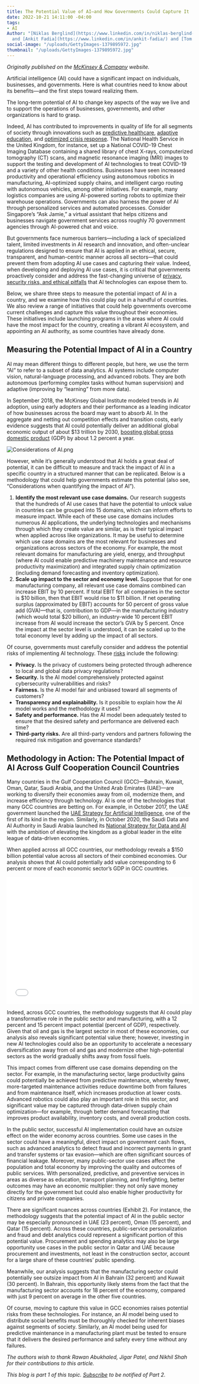 ```yaml
---
title: The Potential Value of AI—and How Governments Could Capture It
date: 2022-10-21 14:11:00 -04:00
tags:
- AI
Author: "[Niklas Berglind](https://www.linkedin.com/in/niklas-berglind-92571231/?originalSubdomain=se)
  and [Ankit Fadia](https://www.linkedin.com/in/ankit-fadia/) and [Tom Isherwood](https://www.mckinsey.com/our-people/tom-isherwood)"
social-image: "/uploads/GettyImages-1379895972.jpg"
thumbnail: "/uploads/GettyImages-1379895972.jpg"
---
```


*Originally published on the [McKinsey & Company](https://www.mckinsey.com/industries/public-and-social-sector/our-insights/the-potential-value-of-ai-and-how-governments-could-look-to-capture-it) website.*

Artificial intelligence (AI) could have a significant impact on individuals, businesses, and governments. Here is what countries need to know about its benefits—and the first steps toward realizing them.

The long-term potential of AI to change key aspects of the way we live and to support the operations of businesses, governments, and other organizations is hard to grasp. 

Indeed, AI has contributed to improvements in quality of life for all segments of society through innovations such as [predictive healthcare](https://www.mckinsey.com/industries/healthcare-systems-and-services/our-insights/transforming-healthcare-with-ai), [adaptive education](https://www.mckinsey.com/industries/education/our-insights/how-artificial-intelligence-will-impact-k-12-teachers), and [optimized crisis response](https://www.mckinsey.com/featured-insights/artificial-intelligence/applying-artificial-intelligence-for-social-good). The National Health Service in the United Kingdom, for instance, set up a National COVID-19 Chest Imaging Database containing a shared library of chest X-rays, computerized tomography (CT) scans, and magnetic resonance imaging (MRI) images to support the testing and development of AI technologies to treat COVID-19 and a variety of other health conditions. Businesses have seen increased productivity and operational efficiency using autonomous robotics in manufacturing, AI-optimized supply chains, and intelligent cargo routing with autonomous vehicles, among other initiatives. For example, many logistics companies are using AI-powered sorting robots to optimize their warehouse operations. Governments can also harness the power of AI through personalized services and automated processes. Consider Singapore’s “Ask Jamie,” a virtual assistant that helps citizens and businesses navigate government services across roughly 70 government agencies through AI-powered chat and voice.

But governments face numerous barriers—including a lack of specialized talent, limited investments in AI research and innovation, and often-unclear regulations designed to ensure that AI is applied in an ethical, secure, transparent, and human-centric manner across all sectors—that could prevent them from adopting AI use cases and capturing their value. Indeed, when developing and deploying AI use cases, it is critical that governments proactively consider and address the fast-changing universe of [privacy, security risks, and ethical pitfalls](https://www.mckinsey.com/capabilities/quantumblack/our-insights/getting-to-know-and-manage-your-biggest-ai-risks) that AI technologies can expose them to.

Below, we share three steps to measure the potential impact of AI in a country, and we examine how this could play out in a handful of countries. We also review a range of initiatives that could help governments overcome current challenges and capture this value throughout their economies. These initiatives include launching programs in the areas where AI could have the most impact for the country, creating a vibrant AI ecosystem, and appointing an AI authority, as some countries have already done.

## Measuring the Potential Impact of AI in a Country
AI may mean different things to different people, but here, we use the term “AI” to refer to a subset of data analytics. AI systems include computer vision, natural-language processing, and advanced robots. They are both autonomous (performing complex tasks without human supervision) and adaptive (improving by “learning” from more data).

In September 2018, the McKinsey Global Institute modeled trends in AI adoption, using early adopters and their performance as a leading indicator of how businesses across the board may want to absorb AI. In the aggregate and netting out competition effects and transition costs, early evidence suggests that AI could potentially deliver an additional global economic output of about $13 trillion by 2030, [boosting global gross domestic product](https://www.mckinsey.com/featured-insights/artificial-intelligence/notes-from-the-ai-frontier-modeling-the-impact-of-ai-on-the-world-economy) (GDP) by about 1.2 percent a year.

![Considerations of AI.png](/uploads/Considerations%20of%20AI.png)

However, while it’s generally understood that AI holds a great deal of potential, it can be difficult to measure and track the impact of AI in a specific country in a structured manner that can be replicated. Below is a methodology that could help governments estimate this potential (also see, “Considerations when quantifying the impact of AI”).

1. **Identify the most relevant use case domains.** Our research suggests that the hundreds of AI use cases that have the potential to unlock value in countries can be grouped into 15 domains, which can inform efforts to measure impact. While each of these use case domains includes numerous AI applications, the underlying technologies and mechanisms through which they create value are similar, as is their typical impact when applied across like organizations. It may be useful to determine which use case domains are the most relevant for businesses and organizations across sectors of the economy. For example, the most relevant domains for manufacturing are yield, energy, and throughput (where AI could enable predictive machinery maintenance and resource productivity maximization) and integrated supply chain optimization (including demand forecasting and inventory optimization).
2. **Scale up impact to the sector and economy level.** Suppose that for one manufacturing company, all relevant use case domains combined can increase EBIT by 10 percent. If total EBIT for all companies in the sector is $10 billion, then that EBIT would rise to $11 billion. If net operating surplus (approximated by EBIT) accounts for 50 percent of gross value add (GVA)—that is, contribution to GDP—in the manufacturing industry (which would total $20 billion), an industry-wide 10 percent EBIT increase from AI would increase the sector’s GVA by 5 percent. Once the impact at the sector level is understood, it can be scaled up to the total economy level by adding up the impact of all sectors.

Of course, governments must carefully consider and address the potential risks of implementing AI technology. These [risks](https://www.mckinsey.com/capabilities/quantumblack/our-insights/getting-to-know-and-manage-your-biggest-ai-risks) include the following:

* **Privacy.** Is the privacy of customers being protected through adherence to local and global data privacy regulations?
* **Security.** Is the AI model comprehensively protected against cybersecurity vulnerabilities and risks?
* **Fairness.** Is the AI model fair and unbiased toward all segments of customers?
* **Transparency and explainability.** Is it possible to explain how the AI model works and the methodology it uses?
* **Safety and performance.** Has the AI model been adequately tested to ensure that the desired safety and performance are delivered each time?
* **Third-party risks.** Are all third-party vendors and partners following the required risk mitigation and governance standards?

## Methodology in Action: The Potential Impact of AI Across Gulf Cooperation Council Countries
Many countries in the Gulf Cooperation Council (GCC)—Bahrain, Kuwait, Oman, Qatar, Saudi Arabia, and the United Arab Emirates (UAE)—are working to diversify their economies away from oil, modernize them, and increase efficiency through technology. AI is one of the technologies that many GCC countries are betting on. For example, in October 2017, the UAE government launched the [UAE Strategy for Artificial Intelligence](https://ai.gov.ae/wp-content/uploads/2021/07/UAE-National-Strategy-for-Artificial-Intelligence-2031.pdf), one of the first of its kind in the region. Similarly, in October 2020, the Saudi Data and AI Authority in Saudi Arabia launched its [National Strategy for Data and AI](https://www.carringtonmalin.com/wp-content/uploads/2020/08/NDAIS-Strategy-Narrative-V2-19Oct20.pdf) with the ambition of elevating the kingdom as a global leader in the elite league of data-driven economies.

When applied across all GCC countries, our methodology reveals a $150 billion potential value across all sectors of their combined economies. Our analysis shows that AI could potentially add value corresponding to 6 percent or more of each economic sector’s GDP in GCC countries.

<div style='position: relative;width: auto;padding: 0 0 68.41%;height: 0;top: 0;left: 0;bottom: 0;right: 0;margin: 0;border: 0 none' id="experience-62bdc448bb6f3" data-aspectRatio="1.46181818"><iframe allowfullscreen src='//view.ceros.com/leff-communications/mck-shape-data-ai' style='position: absolute;top: 0;left: 0;bottom: 0;right: 0;margin: 0;padding: 0;border: 0 none;height: 1px;width: 1px;min-height: 100%;min-width: 100%' frameborder='0' class='ceros-experience' title='SHaPE Data AI' scrolling='no'></iframe></div><script type="text/javascript" src="//view.ceros.com/scroll-proxy.min.js" data-ceros-origin-domains="view.ceros.com"></script>

Indeed, across GCC countries, the methodology suggests that AI could play a transformative role in the public sector and manufacturing, with a 12 percent and 15 percent impact potential (percent of GDP), respectively. Given that oil and gas is the largest sector in most of these economies, our analysis also reveals significant potential value there; however, investing in new AI technologies could also be an opportunity to accelerate a necessary diversification away from oil and gas and modernize other high-potential sectors as the world gradually shifts away from fossil fuels.

This impact comes from different use case domains depending on the sector. For example, in the manufacturing sector, large productivity gains could potentially be achieved from predictive maintenance, whereby fewer, more-targeted maintenance activities reduce downtime both from failures and from maintenance itself, which increases production at lower costs. Advanced robotics could also play an important role in this sector, and significant value may be captured through data-driven supply chain optimization—for example, through better demand forecasting that improves product availability, inventory costs, and overall production costs.

In the public sector, successful AI implementation could have an outsize effect on the wider economy across countries. Some use cases in the sector could have a meaningful, direct impact on government cash flows, such as advanced analytics to detect fraud and incorrect payments in grant and transfer systems or tax evasion—which are often significant sources of financial leakage. Moreover, many public-sector use cases affect the population and total economy by improving the quality and outcomes of public services. With personalized, predictive, and preventive services in areas as diverse as education, transport planning, and firefighting, better outcomes may have an economic multiplier: they not only save money directly for the government but could also enable higher productivity for citizens and private companies.

There are significant nuances across countries (Exhibit 2). For instance, the methodology suggests that the potential impact of AI in the public sector may be especially pronounced in UAE (23 percent), Oman (15 percent), and Qatar (15 percent). Across these countries, public-service personalization and fraud and debt analytics could represent a significant portion of this potential value. Procurement and spending analytics may also be large opportunity use cases in the public sector in Qatar and UAE because procurement and investments, not least in the construction sector, account for a large share of these countries’ public spending. 

Meanwhile, our analysis suggests that the manufacturing sector could potentially see outsize impact from AI in Bahrain (32 percent) and Kuwait (30 percent). In Bahrain, this opportunity likely stems from the fact that the manufacturing sector accounts for 18 percent of the economy, compared with just 9 percent on average in the other five countries.

Of course, moving to capture this value in GCC economies raises potential risks from these technologies. For instance, an AI model being used to distribute social benefits must be thoroughly checked for inherent biases against segments of society. Similarly, an AI model being used for predictive maintenance in a manufacturing plant must be tested to ensure that it delivers the desired performance and safety every time without any failures.

*The authors wish to thank Rawan Abukhaled, Jigar Patel, and Nikhil Shah for their contributions to this article.*

*This blog is part 1 of this topic. [Subscribe](https://dai.us19.list-manage.com/subscribe?u=9cb0638e1f8d7224ba7058efa&id=67e58edf98) to be notified of Part 2.*